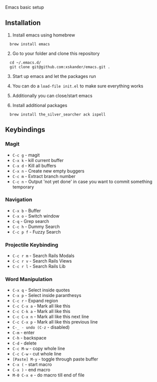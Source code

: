 Emacs basic setup

## Installation

1. Install emacs using homebrew
  ```
    brew install emacs
  ```

2. Go to your folder and clone this repository
  ```
    cd ~/.emacs.d/
    git clone git@github.com:xskander/emacs.git .
  ```

3. Start up emacs and let the packages run
  1. You can do a ```load-file init.el``` to make sure everything works
  1. Additionally you can close/start emacs

4. Install additional packages
  ```
    brew install the_silver_searcher ack ispell
  ```

## Keybindings

### Magit

* ```C-c g``` - magit
* ```C-x k``` - kill current buffer
* ```C-x d``` - Kill all buffers
* ```C-x n``` - Create new empty buggers
* ```C-c m``` - Extract branch number
* ```C-c n``` - Output 'not yet done' in case you want to commit something temporary

### Navigation

* ```C-x b``` - Buffer
* ```C-x o``` - Switch window
* ```C-q``` - Grep search
* ```C-c h``` - Dummy Search
* ```C-c p f``` - Fuzzy Search

### Projectile Keybinding

* ```C-c r m``` - Search Rails Modals
* ```C-c r v``` - Search Rails Views
* ```C-c r l``` - Search Rails Lib

### Word Manipulation

* ```C-x q``` - Select inside quotes
* ```C-x p``` - Select inside paranthesys
* ```C-c r``` - Expand region
* ```C-c C-x a``` - Mark all like this
* ```C-c C-k a``` - Mark all like this
* ```C-c C-x n``` - Mark all like this next line
* ```C-c C-x p``` - Mark all like this previous line
* ```C-_ - undo (C-z``` - disabled)
* ```C-m``` - enter
* ```C-h``` - backspace
* ```C-d``` - delete
* ```C-c M-w``` - copy whole line
* ```C-c C-w``` - cut whole line
* ```[Paste] M-y``` - toggle through paste buffer
* ```C-x (``` - start macro
* ```C-x )``` - end macro
* ```M-0 C-x e``` - do macro till end of file
